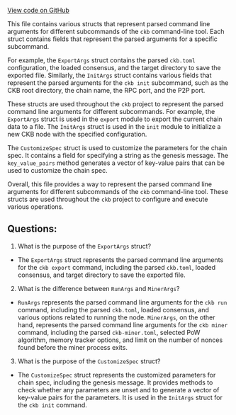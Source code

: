 [View code on GitHub](https://github.com/nervosnetwork/ckb/util/app-config/src/args.rs)

This file contains various structs that represent parsed command line arguments for different subcommands of the `ckb` command-line tool. Each struct contains fields that represent the parsed arguments for a specific subcommand. 

For example, the `ExportArgs` struct contains the parsed `ckb.toml` configuration, the loaded consensus, and the target directory to save the exported file. Similarly, the `InitArgs` struct contains various fields that represent the parsed arguments for the `ckb init` subcommand, such as the CKB root directory, the chain name, the RPC port, and the P2P port. 

These structs are used throughout the `ckb` project to represent the parsed command line arguments for different subcommands. For example, the `ExportArgs` struct is used in the `export` module to export the current chain data to a file. The `InitArgs` struct is used in the `init` module to initialize a new CKB node with the specified configuration. 

The `CustomizeSpec` struct is used to customize the parameters for the chain spec. It contains a field for specifying a string as the genesis message. The `key_value_pairs` method generates a vector of key-value pairs that can be used to customize the chain spec. 

Overall, this file provides a way to represent the parsed command line arguments for different subcommands of the `ckb` command-line tool. These structs are used throughout the `ckb` project to configure and execute various operations.
## Questions: 
 1. What is the purpose of the `ExportArgs` struct?
- The `ExportArgs` struct represents the parsed command line arguments for the `ckb export` command, including the parsed `ckb.toml`, loaded consensus, and target directory to save the exported file.

2. What is the difference between `RunArgs` and `MinerArgs`?
- `RunArgs` represents the parsed command line arguments for the `ckb run` command, including the parsed `ckb.toml`, loaded consensus, and various options related to running the node. `MinerArgs`, on the other hand, represents the parsed command line arguments for the `ckb miner` command, including the parsed `ckb-miner.toml`, selected PoW algorithm, memory tracker options, and limit on the number of nonces found before the miner process exits.

3. What is the purpose of the `CustomizeSpec` struct?
- The `CustomizeSpec` struct represents the customized parameters for chain spec, including the genesis message. It provides methods to check whether any parameters are unset and to generate a vector of key-value pairs for the parameters. It is used in the `InitArgs` struct for the `ckb init` command.